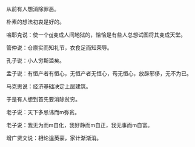 从前有人想消除罪恶。

朴素的想法初衷是好的。

哈耶克说：使一个gj变成人间地狱的，恰恰是有些人总想试图将其变成天堂。

管仲说：仓廪实而知礼节，衣食足而知荣辱。

孔子说：小人穷斯滥矣。

孟子说：有恒产者有恒心，无恒产者无恒心，苟无恒心，放辟邪侈，无不为已。

马克思说：经济基础决定上层建筑。

于是有人想到首先要消除贫穷。

老子说：天下多忌讳而m弥贫。

老子说：我无为而m自化，我好静而m自正，我无事而m自富。

增广贤文说：相论逞英豪，家计渐渐消。
